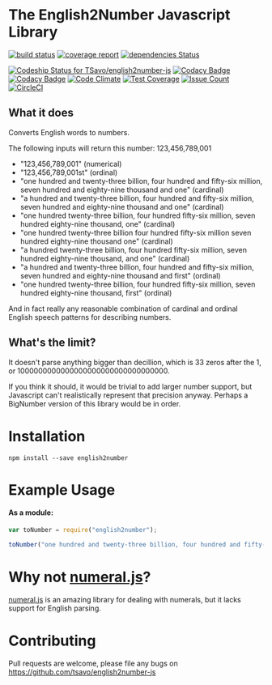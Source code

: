 # The English2Number Javascript Library


[![build status](https://gitlab.com/TSavo/english2number-js/badges/master/build.svg)](https://gitlab.com/TSavo/english2number-js/commits/master) [![coverage report](https://gitlab.com/TSavo/english2number-js/badges/master/coverage.svg)](https://gitlab.com/TSavo/english2number-js/commits/master) [![dependencies Status](https://david-dm.org/tsavo/english2number-js/status.svg)](https://david-dm.org/tsavo/english2number-js)

[ ![Codeship Status for TSavo/english2number-js](https://app.codeship.com/projects/10c6d730-a2d8-0134-83f1-76e92e43cf6d/status?branch=master)](https://app.codeship.com/projects/190100) [![Codacy Badge](https://api.codacy.com/project/badge/Grade/89e3660a6b4042938b84e6e2f565fcc8)](https://www.codacy.com/app/evilgenius/english2number-js?utm_source=github.com&amp;utm_medium=referral&amp;utm_content=TSavo/english2number-js&amp;utm_campaign=Badge_Grade) [![Codacy Badge](https://api.codacy.com/project/badge/Coverage/89e3660a6b4042938b84e6e2f565fcc8)](https://www.codacy.com/app/evilgenius/english2number-js?utm_source=github.com&utm_medium=referral&utm_content=TSavo/english2number-js&utm_campaign=Badge_Coverage) [![Code Climate](https://codeclimate.com/github/TSavo/english2number-js/badges/gpa.svg)](https://codeclimate.com/github/TSavo/english2number-js) [![Test Coverage](https://codeclimate.com/github/TSavo/english2number-js/badges/coverage.svg)](https://codeclimate.com/github/TSavo/english2number-js/coverage) [![Issue Count](https://codeclimate.com/github/TSavo/english2number-js/badges/issue_count.svg)](https://codeclimate.com/github/TSavo/english2number-js) [![CircleCI](https://circleci.com/gh/TSavo/english2number-js.svg?style=svg)](https://circleci.com/gh/TSavo/english2number-js)


## What it does

Converts English words to numbers.

The following inputs will return this number: 123,456,789,001

- "123,456,789,001" (numerical)
- "123,456,789,001st" (ordinal)
- "one hundred and twenty-three billion, four hundred and fifty-six million, seven hundred and eighty-nine thousand and one" (cardinal)
- "a hundred and twenty-three billion, four hundred and fifty-six million, seven hundred and eighty-nine thousand and one" (cardinal)
- "one hundred twenty-three billion, four hundred fifty-six million, seven hundred eighty-nine thousand, one" (cardinal)
- "one hundred twenty-three billion four hundred fifty-six million seven hundred eighty-nine thousand one" (cardinal)
- "a hundred twenty-three billion, four hundred fifty-six million, seven hundred eighty-nine thousand, and one" (cardinal)
- "a hundred and twenty-three billion, four hundred and fifty-six million, seven hundred and eighty-nine thousand and first" (ordinal)
- "one hundred twenty-three billion, four hundred fifty-six million, seven hundred eighty-nine thousand, first" (ordinal)

And in fact really any reasonable combination of cardinal and ordinal English speech patterns for describing numbers.

## What's the limit?

It doesn't parse anything bigger than decillion, which is 33 zeros after the 1, or 1000000000000000000000000000000000.

If you think it should, it would be trivial to add larger number support, but Javascript can't realistically represent that precision anyway. Perhaps a BigNumber version of this library would be in order.

# Installation

    npm install --save english2number 

# Example Usage

#### As a module:
```javascript
var toNumber = require("english2number");

toNumber("one hundred and twenty-three billion, four hundred and fifty-six million, seven hundred and eighty-nine thousand and one") // 123,456,789,001
```

# Why not [numeral.js](http://numeraljs.com/)?

[numeral.js](http://numeraljs.com/) is an amazing library for dealing with numerals, but it lacks support for English parsing.

# Contributing
Pull requests are welcome, please file any bugs on https://github.com/tsavo/english2number-js
